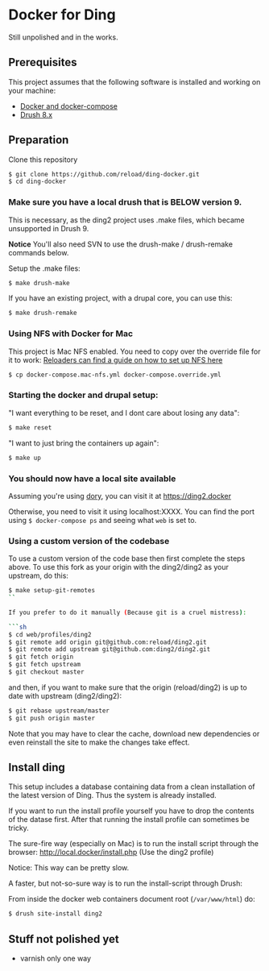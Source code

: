 # Docker for Ding

Still unpolished and in the works.

## Prerequisites

This project assumes that the following software is installed and working on your machine:

- [Docker and docker-compose](https://www.docker.com/community-edition#/download)
- [Drush 8.x](http://docs.drush.org/en/8.x/install/)

## Preparation

Clone this repository
```sh
$ git clone https://github.com/reload/ding-docker.git
$ cd ding-docker
```

### Make sure you have a local drush that is BELOW version 9.
This is necessary, as the ding2 project uses .make files, which became unsupported in Drush 9.

**Notice** 
You'll also need SVN to use the drush-make / drush-remake commands below.

Setup the .make files:
```sh
$ make drush-make
```

If you have an existing project, with a drupal core, you can use this:
```sh
$ make drush-remake
```

### Using NFS with Docker for Mac
This project is Mac NFS enabled. You need to copy over the override file for it to work:
[Reloaders can find a guide on how to set up NFS here](https://reload.atlassian.net/wiki/spaces/RW/pages/153288705/Docker+for+Mac#DockerforMac-5.NFS)

```sh
$ cp docker-compose.mac-nfs.yml docker-compose.override.yml
```

### Starting the docker and drupal setup:
"I want everything to be reset, and I dont care about losing any data":
```sh
$ make reset
```

"I want to just bring the containers up again":
```sh
$ make up
```

### You should now have a local site available
Assuming you're using [dory](https://github.com/FreedomBen/dory), you can visit it at https://ding2.docker

Otherwise, you need to visit it using localhost:XXXX. 
You can find the port using `$ docker-compose ps` and seeing what `web` is set to.

### Using a custom version of the codebase

To use a custom version of the code base then first complete the steps above.
To use this fork as your origin with the ding2/ding2 as your upstream, do this:

```sh
$ make setup-git-remotes
``

If you prefer to do it manually (Because git is a cruel mistress):

```sh
$ cd web/profiles/ding2
$ git remote add origin git@github.com:reload/ding2.git
$ git remote add upstream git@github.com:ding2/ding2.git
$ git fetch origin
$ git fetch upstream
$ git checkout master
```

and then, if you want to make sure that the origin (reload/ding2) is up to date with upstream (ding2/ding2):
```sh
$ git rebase upstream/master
$ git push origin master
```

Note that you may have to clear the cache, download new dependencies or even reinstall the site to make the changes take effect.

## Install ding

This setup includes a database containing data from a clean installation of the latest version of Ding. Thus the system is already installed.

If you want to run the install profile yourself you have to drop the contents of the datase first. After that running the install profile can sometimes be tricky.

The sure-fire way (especially on Mac) is to run the install script through the browser:
http://local.docker/install.php (Use the ding2 profile)

Notice: This way can be pretty slow.


A faster, but not-so-sure way is to run the install-script through Drush:

From inside the docker web containers document root (`/var/www/html`) do:
```sh
$ drush site-install ding2
```

## Stuff not polished yet

* varnish only one way
